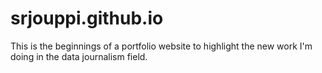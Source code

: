 # srjouppi.github.io
 This is the beginnings of a portfolio website to highlight the new work I'm doing in the data journalism field. 

